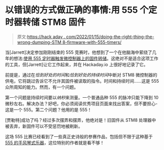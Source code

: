 # 以错误的方式做正确的事情:用 555 个定时器转储 STM8 固件

> 原文:[https://hack aday . com/2022/01/15/doing-the-right-thing-the-wrong-dumping-STM 8-firmware-with-555-timers/](https://hackaday.com/2022/01/15/doing-the-right-thing-the-wrong-way-dumping-stm8-firmware-with-555-timers/)

当[Jarrett]决定参加刚刚结束的 555 竞赛时，他想到了一个在他脑海中萦绕了几年的想法:[使用 555 定时器触发微控制器上的固件转储](https://hackaday.io/project/183537-dumping-firmware-with-a-555)。这绝对不是适合这项工作的工具，但[Jarrett]让它工作起来，并在 Hackaday.io 上很好地记录了它。

前提是，通过在*恰到好处的时间*和*恰到好处的持续时间*中断对 STM8 微控制器的供电，它将跳过告诉它不允许其固件被读取的指令。时间和持续时间……这是 555 众所周知的能力。然而，有一个问题。

第一个问题是持续时间要以*纳秒*来测量。一个普通品种 555 的脉冲只能下降到 10 微秒左右。解决办法？好吧，你必须阅读优秀项目页面来找出答案，但不要担心-这是一个 555。第二个问题？他用的是 555！

[贾勒特]成功了吗？经过多次摆弄和摆弄，他绝对是！旧固件从 STM8 处理器中被丢弃，新固件可以不受惩罚地被刷新。

这场 555 比赛已经看到了一些真正史诗般的参赛作品，包括但不限于这种基于 [555 的手风琴式乐器](https://hackaday.com/2021/12/30/cd-player-powered-555-piano-goes-accordion-to-plan/)，这位特别的作者就是看不够！